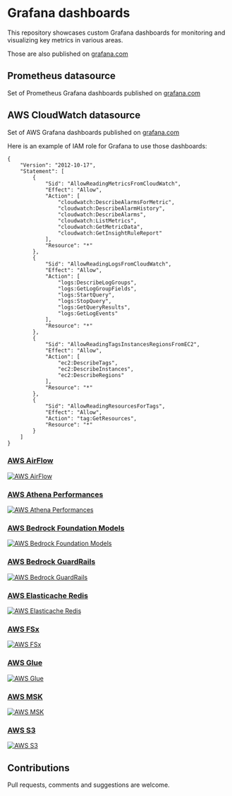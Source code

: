 # Grafana dashboards
This repository showcases custom Grafana dashboards for monitoring and visualizing key metrics in various areas.

Those are also published on [grafana.com](https://grafana.com/dashboards)

## Prometheus datasource

Set of Prometheus Grafana dashboards published on
[grafana.com](https://grafana.com/dashboards?dataSource=prometheus)

## AWS CloudWatch datasource

Set of AWS Grafana dashboards published on
[grafana.com](https://grafana.com/dashboards?dataSource=cloudwatch)

Here is an example of IAM role for Grafana to use those dashboards:

```
{
    "Version": "2012-10-17",
    "Statement": [
        {
            "Sid": "AllowReadingMetricsFromCloudWatch",
            "Effect": "Allow",
            "Action": [
                "cloudwatch:DescribeAlarmsForMetric",
                "cloudwatch:DescribeAlarmHistory",
                "cloudwatch:DescribeAlarms",
                "cloudwatch:ListMetrics",
                "cloudwatch:GetMetricData",
                "cloudwatch:GetInsightRuleReport"
            ],
            "Resource": "*"
        },
        {
            "Sid": "AllowReadingLogsFromCloudWatch",
            "Effect": "Allow",
            "Action": [
                "logs:DescribeLogGroups",
                "logs:GetLogGroupFields",
                "logs:StartQuery",
                "logs:StopQuery",
                "logs:GetQueryResults",
                "logs:GetLogEvents"
            ],
            "Resource": "*"
        },
        {
            "Sid": "AllowReadingTagsInstancesRegionsFromEC2",
            "Effect": "Allow",
            "Action": [
                "ec2:DescribeTags",
                "ec2:DescribeInstances",
                "ec2:DescribeRegions"
            ],
            "Resource": "*"
        },
        {
            "Sid": "AllowReadingResourcesForTags",
            "Effect": "Allow",
            "Action": "tag:GetResources",
            "Resource": "*"
        }
    ]
}
```


### [AWS AirFlow](https://github.com/arnaudlemaignen/grafana-dashboards/tree/master/cloudwatch-ds/aws-airflow)
[![AWS AirFlow](cloudwatch-ds/aws-airflow/aws-airflow-mwaa-1.png)](https://github.com/arnaudlemaignen/grafana-dashboards/tree/master/cloudwatch-ds/aws-airflow)

### [AWS Athena Performances](https://github.com/arnaudlemaignen/grafana-dashboards/tree/master/cloudwatch-ds/aws-athena-performances)
[![AWS Athena Performances](cloudwatch-ds/aws-athena-performances/aws-athena-performances-1.png)](https://github.com/arnaudlemaignen/grafana-dashboards/tree/master/cloudwatch-ds/aws-athena-performances)

### [AWS Bedrock Foundation Models](https://github.com/arnaudlemaignen/grafana-dashboards/tree/master/cloudwatch-ds/aws-bedrock-foundation-models)
[![AWS Bedrock Foundation Models](cloudwatch-ds/aws-bedrock-foundation-models/aws-bedrock-foundation-models.png)](https://github.com/arnaudlemaignen/grafana-dashboards/tree/master/cloudwatch-ds/aws-bedrock-foundation-models)

### [AWS Bedrock GuardRails](https://github.com/arnaudlemaignen/grafana-dashboards/tree/master/cloudwatch-ds/aws-bedrock-guardrails)
[![AWS Bedrock GuardRails](cloudwatch-ds/aws-bedrock-guardrails/aws-bedrock-guardrails.png)](https://github.com/arnaudlemaignen/grafana-dashboards/tree/master/cloudwatch-ds/aws-bedrock-guardrails)

### [AWS Elasticache Redis](https://github.com/arnaudlemaignen/grafana-dashboards/tree/master/cloudwatch-ds/aws-elasticache-redis)
[![AWS Elasticache Redis](cloudwatch-ds/aws-elasticache-redis/aws-elasticache-redis-1.png)](https://github.com/arnaudlemaignen/grafana-dashboards/tree/master/cloudwatch-ds/aws-elasticache-redis)

### [AWS FSx](https://github.com/arnaudlemaignen/grafana-dashboards/tree/master/cloudwatch-ds/aws-fsx)
[![AWS FSx](cloudwatch-ds/aws-fsx/aws-fsx-1.png)](https://github.com/arnaudlemaignen/grafana-dashboards/tree/master/cloudwatch-ds/aws-fsx)

### [AWS Glue](https://github.com/arnaudlemaignen/grafana-dashboards/tree/master/cloudwatch-ds/aws-glue)
[![AWS Glue](cloudwatch-ds/aws-glue/aws-glue-1.png)](https://github.com/arnaudlemaignen/grafana-dashboards/tree/master/cloudwatch-ds/aws-glue)

### [AWS MSK](https://github.com/arnaudlemaignen/grafana-dashboards/tree/master/cloudwatch-ds/aws-msk)
[![AWS MSK](cloudwatch-ds/aws-msk/aws-msk-1.png)](https://github.com/arnaudlemaignen/grafana-dashboards/tree/master/cloudwatch-ds/aws-msk)


### [AWS S3](https://github.com/arnaudlemaignen/grafana-dashboards/tree/master/cloudwatch-ds/aws-s3)
[![AWS S3](cloudwatch-ds/aws-s3/aws-s3.png)](https://github.com/arnaudlemaignen/grafana-dashboards/tree/master/cloudwatch-ds/aws-s3)


## Contributions
Pull requests, comments and suggestions are welcome.